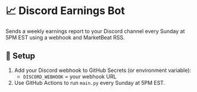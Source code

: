 # 📈 Discord Earnings Bot

Sends a weekly earnings report to your Discord channel every Sunday at 5PM EST using a webhook and MarketBeat RSS.

## 🚀 Setup

1. Add your Discord webhook to GitHub Secrets (or environment variable):
   - `DISCORD_WEBHOOK` = your webhook URL
2. Use GitHub Actions to run `main.py` every Sunday at 5PM EST.